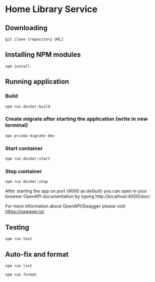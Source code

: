 # Home Library Service

## Downloading

```
git clone {repository URL}
```

## Installing NPM modules

```
npm install
```

## Running application

### Build

```
npm run docker:build
```

### Create migrate after starting the application (write in new terminal)

```
npx prisma migrate dev
```

### Start container

```
npm run docker:start
```

### Stop container

```
npm run docker:stop
```

After starting the app on port (4000 as default) you can open
in your browser OpenAPI documentation by typing http://localhost:4000/doc/

For more information about OpenAPI/Swagger please visit https://swagger.io/

## Testing

```
npm run test
```

## Auto-fix and format

```
npm run lint
```

```
npm run format
```
